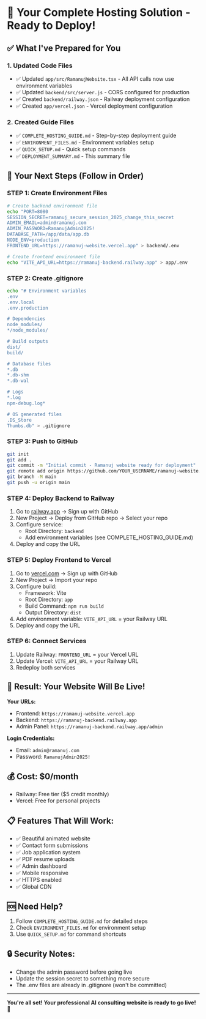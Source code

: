 # 🎯 Your Complete Hosting Solution - Ready to Deploy!

## ✅ What I've Prepared for You

### 1. **Updated Code Files**
- ✅ Updated `app/src/RamanujWebsite.tsx` - All API calls now use environment variables
- ✅ Updated `backend/src/server.js` - CORS configured for production
- ✅ Created `backend/railway.json` - Railway deployment configuration
- ✅ Created `app/vercel.json` - Vercel deployment configuration

### 2. **Created Guide Files**
- ✅ `COMPLETE_HOSTING_GUIDE.md` - Step-by-step deployment guide
- ✅ `ENVIRONMENT_FILES.md` - Environment variables setup
- ✅ `QUICK_SETUP.md` - Quick setup commands
- ✅ `DEPLOYMENT_SUMMARY.md` - This summary file

## 🚀 Your Next Steps (Follow in Order)

### **STEP 1: Create Environment Files**
```bash
# Create backend environment file
echo "PORT=8080
SESSION_SECRET=ramanuj_secure_session_2025_change_this_secret
ADMIN_EMAIL=admin@ramanuj.com
ADMIN_PASSWORD=RamanujAdmin2025!
DATABASE_PATH=/app/data/app.db
NODE_ENV=production
FRONTEND_URL=https://ramanuj-website.vercel.app" > backend/.env

# Create frontend environment file
echo "VITE_API_URL=https://ramanuj-backend.railway.app" > app/.env
```

### **STEP 2: Create .gitignore**
```bash
echo "# Environment variables
.env
.env.local
.env.production

# Dependencies
node_modules/
*/node_modules/

# Build outputs
dist/
build/

# Database files
*.db
*.db-shm
*.db-wal

# Logs
*.log
npm-debug.log*

# OS generated files
.DS_Store
Thumbs.db" > .gitignore
```

### **STEP 3: Push to GitHub**
```bash
git init
git add .
git commit -m "Initial commit - Ramanuj website ready for deployment"
git remote add origin https://github.com/YOUR_USERNAME/ramanuj-website.git
git branch -M main
git push -u origin main
```

### **STEP 4: Deploy Backend to Railway**
1. Go to [railway.app](https://railway.app) → Sign up with GitHub
2. New Project → Deploy from GitHub repo → Select your repo
3. Configure service:
   - Root Directory: `backend`
   - Add environment variables (see COMPLETE_HOSTING_GUIDE.md)
4. Deploy and copy the URL

### **STEP 5: Deploy Frontend to Vercel**
1. Go to [vercel.com](https://vercel.com) → Sign up with GitHub
2. New Project → Import your repo
3. Configure build:
   - Framework: Vite
   - Root Directory: `app`
   - Build Command: `npm run build`
   - Output Directory: `dist`
4. Add environment variable: `VITE_API_URL` = your Railway URL
5. Deploy and copy the URL

### **STEP 6: Connect Services**
1. Update Railway: `FRONTEND_URL` = your Vercel URL
2. Update Vercel: `VITE_API_URL` = your Railway URL
3. Redeploy both services

## 🎉 Result: Your Website Will Be Live!

**Your URLs:**
- Frontend: `https://ramanuj-website.vercel.app`
- Backend: `https://ramanuj-backend.railway.app`
- Admin Panel: `https://ramanuj-backend.railway.app/admin`

**Login Credentials:**
- Email: `admin@ramanuj.com`
- Password: `RamanujAdmin2025!`

## 💰 Cost: $0/month
- Railway: Free tier ($5 credit monthly)
- Vercel: Free for personal projects

## 📋 Features That Will Work:
- ✅ Beautiful animated website
- ✅ Contact form submissions
- ✅ Job application system
- ✅ PDF resume uploads
- ✅ Admin dashboard
- ✅ Mobile responsive
- ✅ HTTPS enabled
- ✅ Global CDN

## 🆘 Need Help?
1. Follow `COMPLETE_HOSTING_GUIDE.md` for detailed steps
2. Check `ENVIRONMENT_FILES.md` for environment setup
3. Use `QUICK_SETUP.md` for command shortcuts

## 🔒 Security Notes:
- Change the admin password before going live
- Update the session secret to something more secure
- The .env files are already in .gitignore (won't be committed)

---

**You're all set! Your professional AI consulting website is ready to go live! 🚀**
